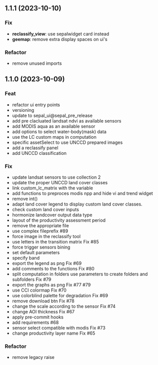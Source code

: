 ## 1.1.1 (2023-10-10)

### Fix

- **reclassify_view**: use sepalwidget card instead
- **geemap**: remove extra display spaces on ui's

### Refactor

- remove unused imports

## 1.1.0 (2023-10-09)

### Feat

- refactor ui entry points
- versioning
- update to sepal_ui@sepal_pre_release
- add pre clacluated landsat ndvi as available sensors
- add MODIS aqua as an available sensor
- add options to select water-body(mask) data
- use the LC custom maps in computation
- specific assetSelect to use UNCCD prepared images
- add a reclassify panel
- add UNCCD classification

### Fix

- update landsat sensors to use collection 2
- update the proper UNCCD land cover classes
- link custom_lc_matrix with the variable
- add functions to preproces modis npp and hide vi and trend widget
- remove int()
- adapt land cover legend to display custom land cover classes.
- check custom land cover inputs
- hormonize landcover output data type
- layout of the productivity assessment period
- remove the appropriate file
- use complex fileprefix #89
- force image in the reclassify tool
- use letters in the transition matrix Fix #85
- force trigger sensors bining
- set default parameters
- specify band
- export the legend as png Fix #69
- add comments to the functions Fix #80
- split computation in folders use parameters to create folders and subfolders Fix #79
- export the graphs as png Fix #77 #79
- use CCI colormap Fix #70
- use colorblind palette for degradation Fix #69
- remove download btn Fix #78
- change the scale according to the sensor Fix #74
- change AOI thickness Fix #67
- apply pre-commit hooks
- add requirements #68
- sensor select compatible with modis Fix #73
- change productivity layer name Fix #65

### Refactor

- remove legacy raise

